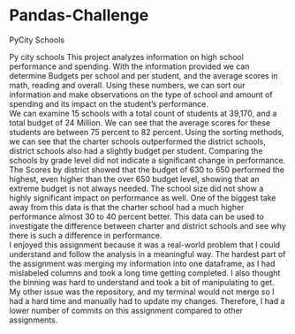 # Pandas-Challenge
PyCity Schools 

Py city schools
This project analyzes information on high school performance and spending.  With the information provided we can determine Budgets per school and per student, and the average scores in math, reading and overall.  Using these numbers, we can sort our information and make observations on the type of school and amount of spending and its impact on the student’s performance.  
We can examine 15 schools with a total count of students at 39,170, and a total budget of 24 Million.   We can see that the average scores for these students are between 75 percent to 82 percent.  Using the sorting methods, we can see that the charter schools outperformed the district schools, district schools also had a slightly budget per student.  Comparing the schools by grade level did not indicate a significant change in performance.  The Scores by district showed that the budget of 630 to 650 performed the highest, even higher than the over 650 budget level, showing that an extreme budget is not always needed.  The school size did not show a highly significant impact on performance as well.  One of the biggest take away from this data is that the charter school had a much higher performance almost 30 to 40 percent better.   This data can be used to investigate the difference between charter and district schools and see why there is such a difference in performance.  
I enjoyed this assignment because it was a real-world problem that I could understand and follow the analysis in a meaningful way.  The hardest part of the assignment was merging my information into one dataframe, as I had mislabeled columns and took a long time getting completed.  I also thought the binning was hard to understand and took a bit of manipulating to get. My other issue was the repository, and my terminal would not merge so I had a hard time and manually had to update my changes.  Therefore, I had a lower number of commits on this assignment compared to other assignments.  
